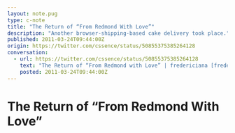 ```yaml
---
layout: note.pug
type: c-note
title: "The Return of “From Redmond With Love”"
description: "Another browser-shipping-based cake delivery took place."
published: 2011-03-24T09:44:00Z
origin: https://twitter.com/cssence/status/50855375385264128
conversation:
  - url: https://twitter.com/cssence/status/50855375385264128
    text: "The Return of “From Redmond with Love” | fredericiana [fredericiana.com/2011/03/22/the-return-of-from-redmond-with-love](http://fredericiana.com/2011/03/22/the-return-of-from-redmond-with-love/) via [@fwenzel](https://twitter.com/fwenzel)"
    posted: 2011-03-24T09:44:00Z
---
```


# The Return of “From Redmond With Love”
